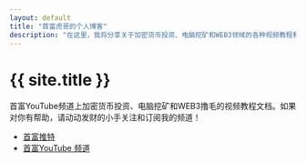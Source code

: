 ```yaml
---
layout: default
title: "首富虎哥的个人博客"
description: "在这里，我将分享关于加密货币投资、电脑挖矿和WEB3领域的各种视频教程和文档。"
---
```


# {{ site.title }}

首富YouTube频道上加密货币投资、电脑挖矿和WEB3撸毛的视频教程文档。如果对你有帮助，请动动发财的小手关注和订阅我的频道！

- [首富推特](https://twitter.com/huge2090)
- [首富YouTube 频道](https://www.youtube.com/@shoufu)

